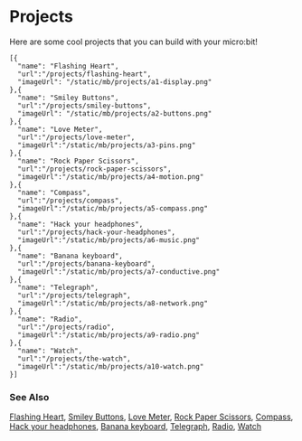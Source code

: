 # Projects

Here are some cool projects that you can build with your micro:bit!


```codecard
[{
  "name": "Flashing Heart",
  "url":"/projects/flashing-heart",
  "imageUrl": "/static/mb/projects/a1-display.png"
},{
  "name": "Smiley Buttons",
  "url":"/projects/smiley-buttons",
  "imageUrl": "/static/mb/projects/a2-buttons.png"
},{
  "name": "Love Meter",
  "url":"/projects/love-meter",
  "imageUrl":"/static/mb/projects/a3-pins.png"
},{
  "name": "Rock Paper Scissors",
  "url":"/projects/rock-paper-scissors",
  "imageUrl":"/static/mb/projects/a4-motion.png"
},{
  "name": "Compass",
  "url":"/projects/compass",
  "imageUrl":"/static/mb/projects/a5-compass.png"
},{
  "name": "Hack your headphones",
  "url":"/projects/hack-your-headphones",
  "imageUrl":"/static/mb/projects/a6-music.png"
},{
  "name": "Banana keyboard",
  "url":"/projects/banana-keyboard",
  "imageUrl":"/static/mb/projects/a7-conductive.png"
},{
  "name": "Telegraph",
  "url":"/projects/telegraph",
  "imageUrl":"/static/mb/projects/a8-network.png"
},{
  "name": "Radio",
  "url":"/projects/radio",
  "imageUrl":"/static/mb/projects/a9-radio.png"
},{
  "name": "Watch",
  "url":"/projects/the-watch",
  "imageUrl":"/static/mb/projects/a10-watch.png"
}]
```

### See Also

[Flashing Heart](/projects/flashing-heart), [Smiley Buttons](/projects/smiley-buttons), [Love Meter](/projects/love-meter), [Rock Paper Scissors](/projects/rock-paper-scissors), [Compass](/projects/compass), [Hack your headphones](/projects/hack-your-headphones), [Banana keyboard](/projects/banana-keyboard), [Telegraph](/projects/telegraph), [Radio](/projects/radio), [Watch](/projects/the-watch)